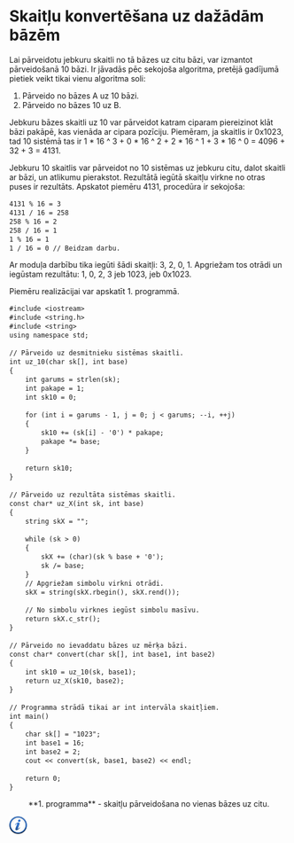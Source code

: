 # Skaitļu konvertēšana uz dažādām bāzēm

Lai pārveidotu jebkuru skaitli no tā bāzes uz citu bāzi, var izmantot pārveidošanā 10 bāzi. Ir jāvadās pēc sekojoša algoritma, pretējā gadījumā pietiek veikt tikai vienu algoritma soli:

1. Pārveido no bāzes A uz 10 bāzi.
1. Pārveido no bāzes 10 uz B.

Jebkuru bāzes skaitli uz 10 var pārveidot katram ciparam piereizinot klāt bāzi pakāpē, kas vienāda ar cipara pozīciju. Piemēram, ja skaitlis ir 0x1023, tad 10 sistēmā tas ir 1 * 16 ^ 3 + 0 * 16 ^ 2 + 2 * 16 ^ 1 + 3 * 16 ^ 0 = 4096 + 32 + 3 = 4131.

Jebkuru 10 skaitlis var pārveidot no 10 sistēmas uz jebkuru citu, dalot skaitli ar bāzi, un atlikumu pierakstot. Rezultātā iegūtā skaitļu virkne no otras puses ir rezultāts. Apskatot piemēru 4131, procedūra ir sekojoša:

```
4131 % 16 = 3
4131 / 16 = 258
258 % 16 = 2
258 / 16 = 1
1 % 16 = 1
1 / 16 = 0 // Beidzam darbu.
```

Ar moduļa darbību tika iegūti šādi skaitļi: 3, 2, 0, 1. Apgriežam tos otrādi un iegūstam rezultātu: 1, 0, 2, 3 jeb 1023, jeb 0x1023.

Piemēru realizācijai var apskatīt 1. programmā.

```
#include <iostream>
#include <string.h>
#include <string>
using namespace std;

// Pārveido uz desmitnieku sistēmas skaitli.
int uz_10(char sk[], int base)
{
    int garums = strlen(sk);
    int pakape = 1;
    int sk10 = 0;

    for (int i = garums - 1, j = 0; j < garums; --i, ++j)
    {
        sk10 += (sk[i] - '0') * pakape;
        pakape *= base;
    }

    return sk10;
}

// Pārveido uz rezultāta sistēmas skaitli.
const char* uz_X(int sk, int base)
{
    string skX = "";

    while (sk > 0)
    {
        skX += (char)(sk % base + '0');
        sk /= base;
    }
    // Apgriežam simbolu virkni otrādi.
    skX = string(skX.rbegin(), skX.rend());

    // No simbolu virknes iegūst simbolu masīvu.
    return skX.c_str();
}

// Pārveido no ievaddatu bāzes uz mērķa bāzi.
const char* convert(char sk[], int base1, int base2)
{
    int sk10 = uz_10(sk, base1);
    return uz_X(sk10, base2);
}

// Programma strādā tikai ar int intervāla skaitļiem.
int main()
{
    char sk[] = "1023";
    int base1 = 16;
    int base2 = 2;
    cout << convert(sk, base1, base2) << endl;

    return 0;
}
```

<center>**1. programma** - skaitļu pārveidošana no vienas bāzes uz citu.</center>

<a href="http://en.wikipedia.org/wiki/Positional_notation" target="_blank">![Vairāk informācija](/media/theory/information.png)</a>